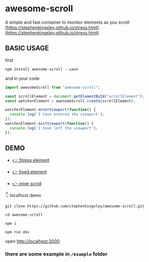# awesome-scroll
A simple and fast container to monitor elements as you scroll [https://stephenkingsley.github.io/stress.html](https://stephenkingsley.github.io/stress.html)

## BASIC USAGE

first

```shell
npm install awesome-scroll --save
```

and in your code

```js
import awesomeScroll from "awesome-scroll";

const scrollElement = document.getElementById("scrollElement");
const watcherElement = awesomeScroll.create(scrollElement);

watcherElement.enterViewport(function() {
  console.log('I have entered the viewport');
});
watcherElement.exitViewport(function() {
  console.log('I have left the viewport');
});
```

## DEMO

 - [👉 Stress element](https://stephenkingsley.github.io/stress.html)

 - [👉 fixed element](https://stephenkingsley.github.io/fixed.html)

 - [👉 inner scroll](https://stephenkingsley.github.io/divInADiv.html)

👇 localhost demo

```shell
git clone https://github.com/stephenkingsley/awesome-scroll.git

cd awesome-scroll

npm i

npm run dev
```

open [http://localhost:3000](http://localhost:3000)

### there are some example in `/example` folder
